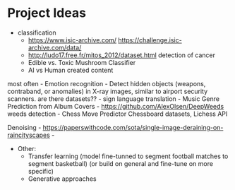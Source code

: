 # Project Ideas
- classification
    - https://www.isic-archive.com/ https://challenge.isic-archive.com/data/
    - http://ludo17.free.fr/mitos_2012/dataset.html detection of cancer
    - Edible vs. Toxic Mushroom Classifier
    - AI vs Human created content
 
most often 
    - Emotion recognition
    - Detect hidden objects (weapons, contraband, or anomalies) in X-ray images, similar to airport security scanners. are there datasets??
    - sign language translation
    - Music Genre Prediction from Album Covers
    - https://github.com/AlexOlsen/DeepWeeds weeds detection
    - Chess Move Predictor Chessboard datasets, Lichess API

 
Denoising 
    - https://paperswithcode.com/sota/single-image-deraining-on-raincityscapes
    - 
    

    
- Other:
    - Transfer learning (model fine-tunned to segment football matches to segment basketball) (or build on general and fine-tune on more specific)
    - Generative approaches
